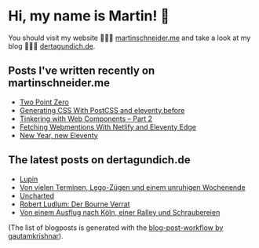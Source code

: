 # Hi, my name is Martin! 👋 
You should visit my website 👨🏼‍💻  [martinschneider.me](https://martinschneider.me) and take a look at my blog 🤷🏼‍♂️ [dertagundich.de](https://www.dertagundich.de).

## Posts I've written recently on martinschneider.me
<!-- MSME-POST-LIST:START -->
- [Two Point Zero](https://martinschneider.me/articles/two-point-zero/)
- [Generating CSS With PostCSS and eleventy.before](https://martinschneider.me/articles/generating-css-with-postcss-and-eleventy-before/)
- [Tinkering with Web Components – Part 2](https://martinschneider.me/articles/tinkering-with-web-components-part-2/)
- [Fetching Webmentions With Netlify and Eleventy Edge](https://martinschneider.me/articles/fetching-webmentions-with-netlify-and-eleventy-edge/)
- [New Year, new Eleventy](https://martinschneider.me/articles/new-year-new-eleventy/)
<!-- MSME-POST-LIST:END -->

## The latest posts on dertagundich.de
<!-- DTUI-POST-LIST:START -->
- [Lupin](https://www.dertagundich.de/blog/2024/02/lupin)
- [Von vielen Terminen, Lego-Zügen und einem unruhigen Wochenende](https://www.dertagundich.de/blog/2024/02/von-vielen-terminen-lego-zugen-und-einem-unruhigen-wochenende)
- [Uncharted](https://www.dertagundich.de/blog/2024/02/uncharted)
- [Robert Ludlum: Der Bourne Verrat](https://www.dertagundich.de/blog/2024/02/robert-ludlum-der-bourne-verrat)
- [Von einem Ausflug nach Köln, einer Ralley und Schraubereien](https://www.dertagundich.de/blog/2024/02/von-einem-ausflug-nach-koln-einer-ralley-und-schraubereien)
<!-- DTUI-POST-LIST:END -->

(The list of blogposts is generated with the [blog-post-workflow by gautamkrishnar](https://github.com/gautamkrishnar/blog-post-workflow)).
